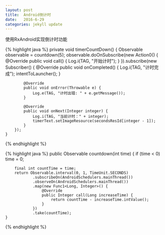 ```yaml
---
layout: post
title:  Android倒计时
date:   2016-6-29
categories: jekyll update
---
```


使用RxAndroid实现倒计时功能

{% highlight java %}
    private void timerCountDown() {
        Observable<Integer> observable = countdown(5);
        observable.doOnSubscribe(new Action0() {
            @Override
            public void call() {
                Log.i(TAG, "开始计时");
            }
        }).subscribe(new Subscriber<Integer>() {
            @Override
            public void onCompleted() {
                Log.i(TAG, "计时完成");
                intentToLauncher();
            }

            @Override
            public void onError(Throwable e) {
                Log.e(TAG, "计时出错: " + e.getMessage());
            }

            @Override
            public void onNext(Integer integer) {
                Log.i(TAG, "当前计时：" + integer);
                timerText.setImageResource(secondsResId[integer - 1]);
            }
        });
    }
{% endhighlight %} 


{% highlight java %}
    public Observable<Integer> countdown(int time) {
        if (time < 0) time = 0;

        final int countTime = time;
        return Observable.interval(0, 1, TimeUnit.SECONDS)
                .subscribeOn(AndroidSchedulers.mainThread())
                .observeOn(AndroidSchedulers.mainThread())
                .map(new Func1<Long, Integer>() {
                    @Override
                    public Integer call(Long increaseTime) {
                        return countTime - increaseTime.intValue();
                    }
                })
                .take(countTime);
    }
{% endhighlight %}  






